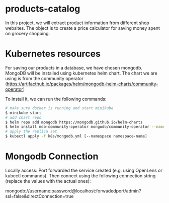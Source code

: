 # products-catalog
In this project, we will extract product information from different shop websites. The object is to create a price calculator for saving money spent on grocery shopping.

# Kubernetes resources

For saving our products in a database, we have chosen mongodb. MongoDB will be installed using kubernetes helm chart.
The chart we are using is from the community operator (https://artifacthub.io/packages/helm/mongodb-helm-charts/community-operator)

To install it, we can run the following commands:
```bash
# make sure docker is running and start minikube
$ minikube start
# add chart repo
$ helm repo add mongodb https://mongodb.github.io/helm-charts
$ helm install mdb-community-operator mongodb/community-operator --namespace storage
# apply the replica set
$ kubectl apply -f k8s/mongodb.yml [--namespace namespace-name] 


```

# Mongodb Connection

Locally access:
Port forwarded the service created (e.g. using OpenLens or kubectl commands). Then connect using the following connection string (replace the values with the actual ones):

mongodb://username:password@localhost:forwadedport/admin?ssl=false&directConnection=true
